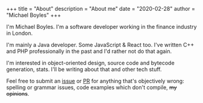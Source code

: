 +++
title = "About"
description = "About me"
date = "2020-02-28"
author = "Michael Boyles"
+++

I'm Michael Boyles. I'm a software developer working in the finance industry in London.

I'm mainly a Java developer. Some JavaScript & React too. I've written C++ and PHP professionally in the past and I'd rather not do that again.

I'm interested in object-oriented design, source code and bytecode generation, stats. I'll be writing about that and other tech stuff.

Feel free to submit an [issue](https://github.com/michaelboyles/website/issues) or [PR](https://github.com/michaelboyles/website/pulls) for anything that's objectively wrong: spelling or grammar issues, code examples which don't compile, ~~my opinions~~.
